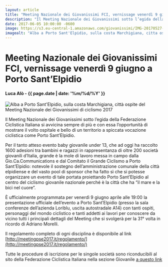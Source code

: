 ```yaml
---
layout: article
title: "Meeting Nazionale dei Giovanissimi FCI, vernissage venerdì 9 giugno a Porto Sant’Elpidio"
description: "Il Meeting Nazionale dei Giovanissimi sotto l’egida della Federazione Ciclistica Italiana si avvicina sempre di più e con essa l’opportunità di mostrare il volto ospitale e bello di un territorio a spiccata vocazione ciclistica come Porto Sant’Elpidio."
date: 2017-06-05 10:00:00 -0600
image: https://s3.eu-central-1.amazonaws.com/giovanissimi/IMG-20170527-WA0017.jpg
imagealt: "Alba a Porto Sant'Elpidio, sulla costa Marchigiana, citta ospite del Meeting Nazionale dei Giovanissimi di ciclismo 2017"
---
```


# Meeting Nazionale dei Giovanissimi FCI, vernissage venerdì 9 giugno a Porto Sant’Elpidio

#### Luca Alò - {{ page.date | date: '%m/%d/%Y' }}

![Alba a Porto Sant'Elpidio, sulla costa Marchigiana, città ospite del Meeting Nazionale dei Giovanissimi di ciclismo 2017](https://s3.eu-central-1.amazonaws.com/giovanissimi/IMG-20170527-WA0017.jpg)

Il Meeting Nazionale dei Giovanissimi sotto l’egida della Federazione Ciclistica Italiana si avvicina sempre di più e con essa l’opportunità di mostrare il volto ospitale e bello di un territorio a spiccata vocazione ciclistica come Porto Sant’Elpidio.

Per il tanto atteso evento baby giovanile under 13, che ad oggi ha raccolto 1600 adesioni tra bambini e ragazzi in rappresentanza di oltre 200 società giovanili d’Italia, grande è la mole di lavoro messa in campo dalla Gio.Ca.Communications e dal Comitato il Grande Ciclismo a Porto Sant’Elpidio: notevole il sostegno dell’amministrazione comunale della città elpidiense e del vasto pool di sponsor che ha fatto sì che si potesse organizzare un evento di tale portata proiettando Porto Sant’Elpidio al centro del ciclismo giovanile nazionale perché è la città che ha “il mare e la bici nel cuore”.

È ufficialmente programmata per venerdì 9 giugno aprile alle 19:00 la presentazione ufficiale dell’evento a Porto Sant’Elpidio (presso la sala conferenze dell’azienda Loriblu, uscita autostradale A14) con tanti ospiti, personaggi del mondo ciclistico e tanti addetti ai lavori per conoscere da vicino tutti i principali dettagli del Meeting che si svolgerà per la 31° volta in ricordo di Adriano Morelli.

Il regolamento completo di ogni disciplina è disponibile al link [http://meetingpse2017.it/regolamento/](http://meetingpse2017.it/regolamento/)

Tutte le procedure di iscrizione per le singole società sono riconducibili al sito della Federazione Ciclistica Italiana nella sezione Giovanile [a questo link](http://giovanile.federciclismo.it/it/infopage/come-ci-si-iscrive/f68c79f8-7b95-4a8d-9fad-dd6c32d4a4a0/)